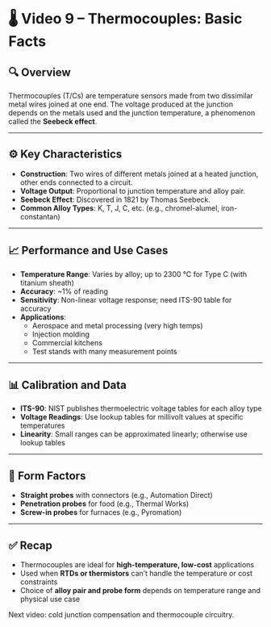# 🌡️ Video 9 – Thermocouples: Basic Facts

## 🔍 Overview

Thermocouples (T/Cs) are temperature sensors made from two dissimilar metal wires joined at one end. The voltage produced at the junction depends on the metals used and the junction temperature, a phenomenon called the **Seebeck effect**.

---

## ⚙️ Key Characteristics

- **Construction**: Two wires of different metals joined at a heated junction, other ends connected to a circuit.
- **Voltage Output**: Proportional to junction temperature and alloy pair.
- **Seebeck Effect**: Discovered in 1821 by Thomas Seebeck.
- **Common Alloy Types**: K, T, J, C, etc. (e.g., chromel-alumel, iron-constantan)

---

## 📈 Performance and Use Cases

- **Temperature Range**: Varies by alloy; up to 2300 °C for Type C (with titanium sheath)
- **Accuracy**: ~1% of reading
- **Sensitivity**: Non-linear voltage response; need ITS-90 table for accuracy
- **Applications**:
  - Aerospace and metal processing (very high temps)
  - Injection molding
  - Commercial kitchens
  - Test stands with many measurement points

---

## 📊 Calibration and Data

- **ITS-90**: NIST publishes thermoelectric voltage tables for each alloy type
- **Voltage Readings**: Use lookup tables for millivolt values at specific temperatures
- **Linearity**: Small ranges can be approximated linearly; otherwise use lookup tables

---

## 🛒 Form Factors

- **Straight probes** with connectors (e.g., Automation Direct)
- **Penetration probes** for food (e.g., Thermal Works)
- **Screw-in probes** for furnaces (e.g., Pyromation)

---

## ✅ Recap

- Thermocouples are ideal for **high-temperature, low-cost** applications
- Used when **RTDs or thermistors** can’t handle the temperature or cost constraints
- Choice of **alloy pair and probe form** depends on temperature range and physical use case

Next video: cold junction compensation and thermocouple circuitry.

